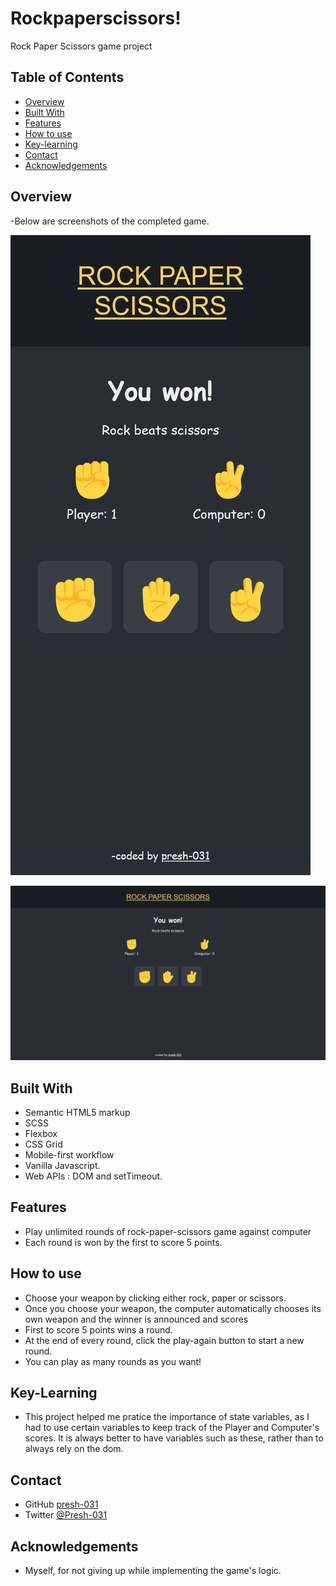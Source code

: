 # Rockpaperscissors!

Rock Paper Scissors game project

## Table of Contents

- [Overview](#overview)
- [Built With](#built-with)
- [Features](#features)
- [How to use](#how-to-use)
- [Key-learning](#key-learning)
- [Contact](#contact)
- [Acknowledgements](#acknowledgements)

## Overview

-Below are screenshots of the completed game.

![screenshot](./Screen%20Shot%202022-09-06%20at%2010.25.36-fullpage.png)

![screenshot](./Screen%20Shot%202022-09-06%20at%2010.25.56-fullpage.png)

## Built With

- Semantic HTML5 markup
- SCSS
- Flexbox
- CSS Grid
- Mobile-first workflow
- Vanilla Javascript.
- Web APIs : DOM and setTimeout.

## Features

- Play unlimited rounds of rock-paper-scissors game against computer
- Each round is won by the first to score 5 points.

## How to use

- Choose your weapon by clicking either rock, paper or scissors.
- Once you choose your weapon, the computer automatically chooses its own weapon and the winner is announced and scores
- First to score 5 points wins a round.
- At the end of every round, click the play-again button to start a new round.
- You can play as many rounds as you want!

## Key-Learning

- This project helped me pratice the importance of state variables, as I had to use certain variables to keep track of the Player and Computer's scores. It is always better to have variables such as these, rather than to always rely on the dom.

## Contact

- GitHub [presh-031](https://github.com/presh-031)
- Twitter [@Presh-031](https://twitter.com/Presh_031)

## Acknowledgements

- Myself, for not giving up while implementing the game's logic.
